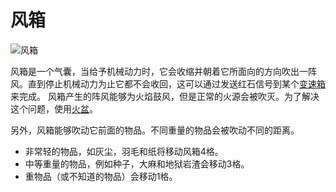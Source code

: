 # 风箱

![风箱](block:betterwithmods:bellows)

风箱是一个气囊，当给予机械动力时，它会收缩并朝着它所面向的方向吹出一阵风。直到停止机械动力为止它都不会收回，这可以通过发送红石信号到某个[变速箱](木en_gearbox.md)来完成。
风箱产生的阵风能够为火焰鼓风，但是正常的火源会被吹灭。为了解决这个问题，使用[火盆](hibachi.md)。

另外，风箱能够吹动它前面的物品。不同重量的物品会被吹动不同的距离。
 * 非常轻的物品，如灰尘，羽毛和纸将移动风箱4格。
 * 中等重量的物品，例如种子，大麻和地狱岩渣会移动3格。
 * 重物品（或不知道的物品）会移动1格。

